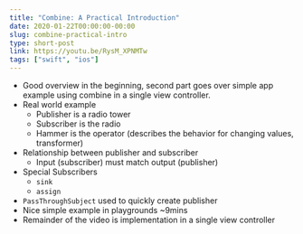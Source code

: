 ```yaml
---
title: "Combine: A Practical Introduction"
date: 2020-01-22T00:00:00-00:00
slug: combine-practical-intro
type: short-post
link: https://youtu.be/RysM_XPNMTw
tags: ["swift", "ios"]
---
```


* Good overview in the beginning, second part goes over simple app example using combine in a single view controller.
* Real world example
    * Publisher is a radio tower
    * Subscriber is the radio
    * Hammer is the operator (describes the behavior for changing values, transformer)
* Relationship between publisher and subscriber
    * Input (subscriber) must match output (publisher)
* Special Subscribers
    * `sink`
    * `assign`
* `PassThroughSubject` used to quickly create publisher
* Nice simple example in playgrounds ~9mins
* Remainder of the video is implementation in a single view controller
